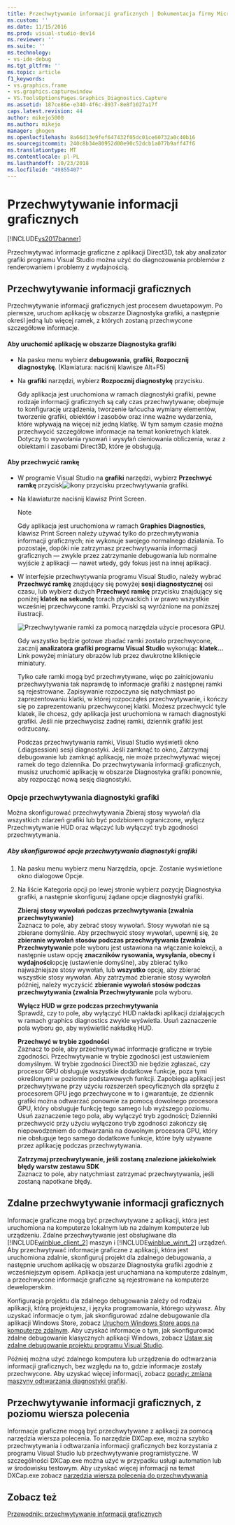 ```yaml
---
title: Przechwytywanie informacji graficznych | Dokumentacja firmy Microsoft
ms.custom: ''
ms.date: 11/15/2016
ms.prod: visual-studio-dev14
ms.reviewer: ''
ms.suite: ''
ms.technology:
- vs-ide-debug
ms.tgt_pltfrm: ''
ms.topic: article
f1_keywords:
- vs.graphics.frame
- vs.graphics.capturewindow
- VS.ToolsOptionsPages.Graphics_Diagnostics.Capture
ms.assetid: 187ce86e-e340-4f6c-8937-8e8f1027a17f
caps.latest.revision: 44
author: mikejo5000
ms.author: mikejo
manager: ghogen
ms.openlocfilehash: 8a66d13e9fef647432f05dc01ce60732a0c40b16
ms.sourcegitcommit: 240c8b34e80952d00e90c52dcb1a077b9aff47f6
ms.translationtype: MT
ms.contentlocale: pl-PL
ms.lasthandoff: 10/23/2018
ms.locfileid: "49855407"
---
```

# <a name="capturing-graphics-information"></a>Przechwytywanie informacji graficznych
[!INCLUDE[vs2017banner](../includes/vs2017banner.md)]

Przechwytywać informacje graficzne z aplikacji Direct3D, tak aby analizator grafiki programu Visual Studio można użyć do diagnozowania problemów z renderowaniem i problemy z wydajnością.  
  
## <a name="capturing-graphics-information"></a>Przechwytywanie informacji graficznych  
 Przechwytywanie informacji graficznych jest procesem dwuetapowym. Po pierwsze, uruchom aplikację w obszarze Diagnostyka grafiki, a następnie określ jedną lub więcej ramek, z których zostaną przechwycone szczegółowe informacje.  
  
#### <a name="to-run-your-app-under-graphics-diagnostics"></a>Aby uruchomić aplikację w obszarze Diagnostyka grafiki  
  
- Na pasku menu wybierz **debugowania**, **grafiki**, **Rozpocznij diagnostykę**. (Klawiatura: naciśnij klawisze Alt+F5)  
  
- Na **grafiki** narzędzi, wybierz **Rozpocznij diagnostykę** przycisku.  
  
  Gdy aplikacja jest uruchomiona w ramach diagnostyki grafiki, pewne rodzaje informacji graficznych są cały czas przechwytywane; obejmuje to konfigurację urządzenia, tworzenie łańcucha wymiany elementów, tworzenie grafiki, obiektów i zasobów oraz inne ważne wydarzenia, które wpływają na więcej niż jedną klatkę. W tym samym czasie można przechwycić szczegółowe informacje na temat konkretnych klatek. Dotyczy to wywołania rysowań i wysyłań cieniowania obliczenia, wraz z obiektami i zasobami Direct3D, które je obsługują.  
  
#### <a name="to-capture-a-frame"></a>Aby przechwycić ramkę  
  
- W programie Visual Studio na **grafiki** narzędzi, wybierz **Przechwyć ramkę** przycisk![ikony przycisku przechwytywania grafiki](../debugger/media/debuggingdirectxgraphics.png "DebuggingDirectXGraphics").  
  
- Na klawiaturze naciśnij klawisz Print Screen.  
  
  > [!NOTE]
  >  Gdy aplikacja jest uruchomiona w ramach **Graphics Diagnostics**, klawisz Print Screen należy używać tylko do przechwytywania informacji graficznych; nie wykonuje swojego normalnego działania. To pozostaje, dopóki nie zatrzymasz przechwytywania informacji graficznych — zwykle przez zatrzymanie debugowania lub normalne wyjście z aplikacji — nawet wtedy, gdy fokus jest na innej aplikacji.  
  
- W interfejsie przechwytywania programu Visual Studio, należy wybrać **Przechwyć ramkę** znajdujący się powyżej **sesji diagnostycznej** osi czasu, lub wybierz dużych **Przechwyć ramkę** przycisku znajdujący się poniżej **klatek na sekundę** torach pływackich i w prawo wszystkie wcześniej przechwycone ramki. Przyciski są wyróżnione na poniższej ilustracji.  
  
   ![Przechwytywanie ramki za pomocą narzędzia użycie procesora GPU. ](../debugger/media/pix-gpu-usage-tool-capture-frame.png "pix_gpu_usage_tool_capture_frame")  
  
   Gdy wszystko będzie gotowe zbadać ramki zostało przechwycone, zacznij **analizatora grafiki programu Visual Studio** wykonując **klatek...** Link powyżej miniatury obrazów lub przez dwukrotne kliknięcie miniatury.  
  
  Tylko całe ramki mogą być przechwytywane, więc po zainicjowaniu przechwytywania tak naprawdę to informacje grafiki z następnej ramki są rejestrowane. Zapisywanie rozpoczyna się natychmiast po zaprezentowaniu klatki, w której rozpocząłeś przechwytywanie, i kończy się po zaprezentowaniu przechwyconej klatki. Możesz przechwycić tyle klatek, ile chcesz, gdy aplikacja jest uruchomiona w ramach diagnostyki grafiki. Jeśli nie przechwycisz żadnej ramki, dziennik grafiki jest odrzucany.  
  
  Podczas przechwytywania ramki, Visual Studio wyświetli okno (.diagsession) sesji diagnostyki. Jeśli zamknąć to okno, Zatrzymaj debugowanie lub zamknąć aplikację, nie może przechwytywać więcej ramek do tego dziennika. Do przechwytywania informacji graficznych, musisz uruchomić aplikację w obszarze Diagnostyka grafiki ponownie, aby rozpocząć nową sesję diagnostyki.  
  
### <a name="graphics-diagnostics-capture-options"></a>Opcje przechwytywania diagnostyki grafiki  
 Można skonfigurować przechwytywania Zbieraj stosy wywołań dla wszystkich zdarzeń grafiki lub być podzbiorem ograniczone, wyłącz Przechwytywanie HUD oraz włączyć lub wyłączyć tryb zgodności przechwytywania.  
  
##### <a name="to-configure-graphics-diagnostics-capture-options"></a>Aby skonfigurować opcje przechwytywania diagnostyki grafiki  
  
1.  Na pasku menu wybierz menu Narzędzia, opcje. Zostanie wyświetlone okno dialogowe Opcje.  
  
2.  Na liście Kategoria opcji po lewej stronie wybierz pozycję Diagnostyka grafiki, a następnie skonfiguruj żądane opcje diagnostyki grafiki.  
  
     **Zbieraj stosy wywołań podczas przechwytywania (zwalnia przechwytywanie)**  
     Zaznacz to pole, aby zebrać stosy wywołań. Stosy wywołań nie są zbierane domyślnie. Aby przechwycić stosy wywołań, upewnij się, że **zbieranie wywołań stosów podczas przechwytywania (zwalnia Przechwytywanie** pole wyboru jest ustawiona na włączanie kolekcji, a następnie ustaw opcję **znaczników rysowania, wysyłania, obecny i wydajności**opcję (ustawienie domyślne), aby zbierać tylko najważniejsze stosy wywołań, lub **wszystko** opcję, aby zbierać wszystkie stosy wywołań. Aby zatrzymać zbieranie stosy wywołań później, należy wyczyścić **zbieranie wywołań stosów podczas przechwytywania (zwalnia Przechwytywanie** pola wyboru.  
  
     **Wyłącz HUD w grze podczas przechwytywania**  
     Sprawdź, czy to pole, aby wyłączyć HUD nakładki aplikacji działających w ramach graphics diagnostics zwykle wyświetla. Usuń zaznaczenie pola wyboru go, aby wyświetlić nakładkę HUD.  
  
     **Przechwyć w trybie zgodności**  
     Zaznacz to pole, aby przechwytywać informacje graficzne w trybie zgodności. Przechwytywanie w trybie zgodności jest ustawieniem domyślnym. W trybie zgodności Direct3D nie będzie zgłaszać, czy procesor GPU obsługuje wszystkie dodatkowe funkcje, poza tymi określonymi w poziomie podstawowych funkcji. Zapobiega aplikacji jest przechwytywane przy użyciu rozszerzeń specyficznych dla sprzętu z procesorem GPU jego przechwycone w to i gwarantuje, że dziennik grafiki można odtwarzać ponownie za pomocą dowolnego procesora GPU, który obsługuje funkcję tego samego lub wyższego poziomu. Usuń zaznaczenie tego pola, aby wyłączyć tryb zgodności; Dzienniki przechwycić przy użyciu wyłączono tryb zgodności zakończy się niepowodzeniem do odtwarzania na dowolnym procesora GPU, który nie obsługuje tego samego dodatkowe funkcje, które były używane przez aplikację podczas przechwytywania.  
  
     **Zatrzymaj przechwytywanie, jeśli zostaną znalezione jakiekolwiek błędy warstw zestawu SDK**  
     Zaznacz to pole, aby natychmiast zatrzymać przechwytywania, jeśli zostaną napotkane błędy.  
  
## <a name="capturing-graphics-information-remotely"></a>Zdalne przechwytywanie informacji graficznych  
 Informacje graficzne mogą być przechwytywane z aplikacji, która jest uruchomiona na komputerze lokalnym lub na zdalnym komputerze lub urządzeniu. Zdalne przechwytywanie jest obsługiwane dla [!INCLUDE[winblue_client_2](../includes/winblue-client-2-md.md)] maszyn i [!INCLUDE[winblue_winrt_2](../includes/winblue-winrt-2-md.md)] urządzeń. Aby przechwytywać informacje graficzne z aplikacji, która jest uruchomiona zdalnie, skonfiguruj projekt dla zdalnego debugowania, a następnie uruchom aplikację w obszarze Diagnostyka grafiki zgodnie z wcześniejszym opisem. Aplikacja jest uruchamiana na komputerze zdalnym, a przechwycone informacje graficzne są rejestrowane na komputerze deweloperskim.  
  
 Konfiguracja projektu dla zdalnego debugowania zależy od rodzaju aplikacji, którą projektujesz, i języka programowania, którego używasz. Aby uzyskać informacje o tym, jak skonfigurować zdalne debugowanie dla aplikacji Windows Store, zobacz [Uruchom Windows Store apps na komputerze zdalnym](../debugger/run-windows-store-apps-on-a-remote-machine.md). Aby uzyskać informacje o tym, jak skonfigurować zdalne debugowanie klasycznych aplikacji Windows, zobacz [Ustaw się zdalne debugowanie projektu programu Visual Studio](http://msdn.microsoft.com/library/ec332dc4-400a-498b-a0e6-c8dcf10fef8a).  
  
 Później można użyć zdalnego komputera lub urządzenia do odtwarzania informacji graficznych, bez względu na to, gdzie informacje zostały przechwycone. Aby uzyskać więcej informacji, zobacz [porady: zmiana maszyny odtwarzania diagnostyki grafiki](../debugger/how-to-change-the-graphics-diagnostics-playback-machine.md).  
  
## <a name="capturing-graphics-information-from-the-command-line"></a>Przechwytywanie informacji graficznych, z poziomu wiersza polecenia  
 Informacje graficzne mogą być przechwytywane z aplikacji za pomocą narzędzia wiersza polecenia. To narzędzie DXCap.exe, można szybko przechwytywania i odtwarzania informacji graficznych bez korzystania z programu Visual Studio lub przechwytywanie programistyczne. W szczególności DXCap.exe można użyć w przypadku usługi automation lub w środowisku testowym. Aby uzyskać więcej informacji na temat DXCap.exe zobacz [narzędzia wiersza polecenia do przechwytywania](../debugger/command-line-capture-tool.md)  
  
## <a name="see-also"></a>Zobacz też  
 [Przewodnik: przechwytywanie informacji graficznych](../debugger/walkthrough-capturing-graphics-information.md)



